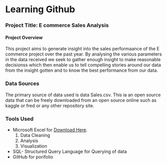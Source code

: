 # Learning Github

### Project Title: E commerce Sales Analysis

#### Project Overview
This project aims to generate insight into the sales performaance of the E commerce project over the past year. By analysing the various parameters in the data received we seek to gather enough insight to make reasonable decisionss which then enable us to tell compelling stories around our data from the insight gotten and to know the best performance from our data.

### Data Sources
The primary source of data used is data Sales.csv. This ia an open source data that can be freely downloaded from an open source online such as kaggle or fred or any other repository site.

### Tools Used
- Microsoft Excel for [Download Here](https://www.microsoft.com).
  1. Data Cleaning
  2. Analysis
  3. Visualization
- SQL- Structured Query Language for Querying of data
- GitHub for porifolio

